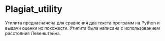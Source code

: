 # Plagiat_utility
Утилита предназначена для сравнения два текста программ на Python и выдачи оценки их похожести. Утилита была написана с использованием расстояния Левенштейна.
